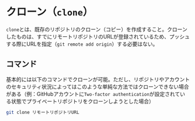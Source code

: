 # クローン（`clone`）

`clone`とは、既存のリポジトリのクローン（コピー）を作成すること。クローンしたものは、すでにリモートリポジトリのURLが登録されているため、プッシュする際にURLを指定（`git remote add origin`）する必要はない。

## コマンド

基本的には以下のコマンドでクローンが可能。ただし、リポジトリやアカウントのセキュリティ状況によってはこのような単純な方法ではクローンできない場合がある（例：GitHubアカウントに`Two-factor authentication`が設定されている状態でプライベートリポジトリをクローンしようとした場合）

```bash
git clone リモートリポジトリURL
```